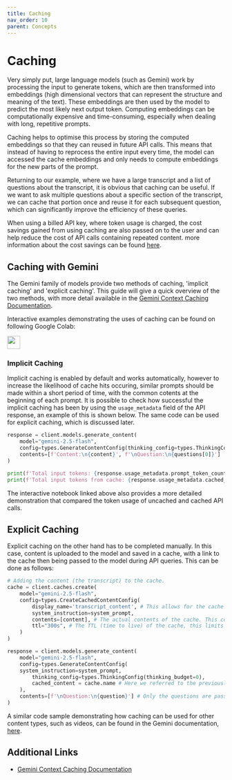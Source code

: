 ```yaml
---
title: Caching
nav_order: 10
parent: Concepts
---
```


# Caching

Very simply put, large language models (such as Gemini) work by processing the input to generate tokens, which are then transformed into embeddings (high dimensional vectors that can represent the structure and meaning of the text). These embeddings are then used by the model to predict the most likely next output token. Computing embeddings can be computationally expensive and time-consuming, especially when dealing with long, repetitive prompts.

Caching helps to optimise this process by storing the computed embeddings so that they can reused in future API calls. This means that instead of having to reprocess the entire input every time, the model can accessed the cache embeddings and only needs to compute embeddings for the new parts of the prompt.

Returning to our example, where we have a large transcript and a list of questions about the transcript, it is obvious that caching can be useful. If we want to ask multiple questions about a specific section of the transcript, we can cache that portion once and reuse it for each subsequent question, which can significantly improve the efficiency of these queries.

When using a billed API key, where token usage is charged, the cost savings gained from using caching are also passed on to the user and can help reduce the cost of API calls containing repeated content. more information about the cost savings can be found [here](https://ai.google.dev/gemini-api/docs/caching?lang=python#cost-efficiency).

## Caching with Gemini

The Gemini family of models provide two methods of caching, 'implicit caching' and 'explicit caching'. This guide will give a quick overview of the two methods, with more detail available in the [Gemini Context Caching Documentation](https://ai.google.dev/gemini-api/docs/caching?lang=python).

Interactive examples demonstrating the uses of caching can be found on following Google Colab:

<a target="_blank" href="https://colab.research.google.com/github/phil-daniel/gemini-batcher/blob/main/examples/caching.ipynb"><img src="https://colab.research.google.com/assets/colab-badge.svg" height=30/></a>

### Implicit Caching

Implicit caching is enabled by default and works automatically, however to increase the likelihood of cache hits occuring, similar prompts should be made within a short period of time, with the common cotents at the beginning of each prompt. It is possible to check how successful the implicit caching has been by using the `usage_metadata` field of the API response, an example of this is shown below. The same code can be used for explicit caching, which is discussed later.

```python
response = client.models.generate_content(
    model="gemini-2.5-flash",
    config=types.GenerateContentConfig(thinking_config=types.ThinkingConfig(thinking_budget=0)),
    contents=[f'Content:\n{content}', f'\nQuestion:\n{questions[0]}']
)

print(f'Total input tokens: {response.usage_metadata.prompt_token_count}')
print(f'Total input tokens from cache: {response.usage_metadata.cached_content_token_count}')
```
The interactive notebook linked above also provides a more detailed demonstration that compared the token usage of uncached and cached API calls.

## Explicit Caching

Explicit caching on the other hand has to be completed manually. In this case, content is uploaded to the model and saved in a cache, with a link to the cache then being passed to the model during API queries. This can be done as follows:

```python
# Adding the content (the transcript) to the cache.
cache = client.caches.create(
    model="gemini-2.5-flash",
    config=types.CreateCachedContentConfig(
        display_name='transcript_content', # This allows for the cache to easily be accessed and referred to.
        system_instruction=system_prompt,
        contents=[content], # The actual contents of the cache. This could also contain other media types, such as videos and photos.
        ttl="300s", # The TTL (time to live) of the cache, this limits how long the cache is accessible for.
    )
)

response = client.models.generate_content(
    model="gemini-2.5-flash",
    config=types.GenerateContentConfig(
    system_instruction=system_prompt,
        thinking_config=types.ThinkingConfig(thinking_budget=0),
        cached_content = cache.name # Here we referred to the previously cached transcript.
    ),
    contents=[f'\nQuestion:\n{question}'] # Only the questions are passed here and not the transcript.
)
```

A similar code sample demonstrating how caching can be used for other content types, such as videos, can be found in the Gemini documentation, [here](https://ai.google.dev/gemini-api/docs/caching?lang=python#generate-content).

## Additional Links
- [Gemini Context Caching Documentation](https://ai.google.dev/gemini-api/docs/caching?lang=python)